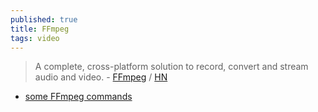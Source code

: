 ```yaml
---
published: true
title: FFmpeg
tags: video
---
```

> A complete, cross-platform solution to record, convert and stream audio and video. - [FFmpeg](http://ffmpeg.org/) / [HN](https://news.ycombinator.com/item?id=26746537)

- [some FFmpeg commands](https://news.ycombinator.com/item?id=26747207)